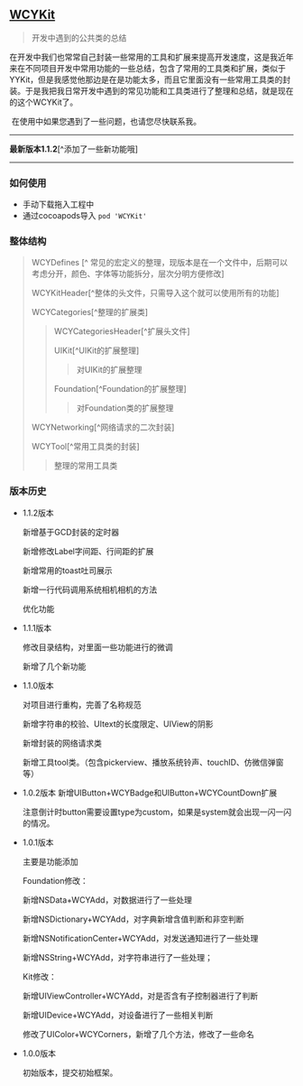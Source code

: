 ## [WCYKit](https://github.com/WeiCY/WCYKit)

> 开发中遇到的公共类的总结

​	在开发中我们也常常自己封装一些常用的工具和扩展来提高开发速度，这是我近年来在不同项目开发中常用功能的一些总结，包含了常用的工具类和扩展，类似于YYKit，但是我感觉他那边是在是功能太多，而且它里面没有一些常用工具类的封装。于是我把我日常开发中遇到的常见功能和工具类进行了整理和总结，就是现在的这个WCYKit了。

​	在使用中如果您遇到了一些问题，也请您尽快联系我。

***

**最新版本1.1.2**[^添加了一些新功能哦]

***

### 如何使用

* 手动下载拖入工程中
* 通过cocoapods导入 ```pod 'WCYKit' ```

### 整体结构

> WCYDefines [^ 常见的宏定义的整理，现版本是在一个文件中，后期可以考虑分开，颜色、字体等功能拆分，层次分明方便修改]
>
> WCYKitHeader[^整体的头文件，只需导入这个就可以使用所有的功能]
>
> WCYCategories[^整理的扩展类]
>
> > WCYCategoriesHeader[^扩展头文件]
> >
> > UIKit[^UIKit的扩展整理]
> >
> > > 对UIKit的扩展整理
> >
> > Foundation[^Foundation的扩展整理]
> >
> > > 对Foundation类的扩展整理
>
> WCYNetworking[^网络请求的二次封装]
>
> WCYTool[^常用工具类的封装]
>
> > 整理的常用工具类

### 版本历史

* 1.1.2版本

  新增基于GCD封装的定时器

  新增修改Label字间距、行间距的扩展

  新增常用的toast吐司展示

  新增一行代码调用系统相机相机的方法

  优化功能

* 1.1.1版本 

  修改目录结构，对里面一些功能进行的微调

  新增了几个新功能

* 1.1.0版本

  对项目进行重构，完善了名称规范

  新增字符串的校验、UItext的长度限定、UIView的阴影

  新增封装的网络请求类

  新增工具tool类。（包含pickerview、播放系统铃声、touchID、仿微信弹窗等）

* 1.0.2版本
  新增UIButton+WCYBadge和UIButton+WCYCountDown扩展

  注意倒计时button需要设置type为custom，如果是system就会出现一闪一闪的情况。

* 1.0.1版本

  主要是功能添加

  Foundation修改：

  新增NSData+WCYAdd，对数据进行了一些处理

  新增NSDictionary+WCYAdd，对字典新增含值判断和非空判断

  新增NSNotificationCenter+WCYAdd，对发送通知进行了一些处理

  新增NSString+WCYAdd，对字符串进行了一些处理；

  Kit修改：

  新增UIViewController+WCYAdd，对是否含有子控制器进行了判断

  新增UIDevice+WCYAdd，对设备进行了一些相关判断

  修改了UIColor+WCYCorners，新增了几个方法，修改了一些命名

* 1.0.0版本

  初始版本，提交初始框架。
